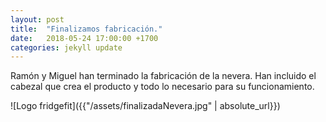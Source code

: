 ```yaml
---
layout: post
title:  "Finalizamos fabricación."
date:   2018-05-24 17:00:00 +1700
categories: jekyll update
---
```

Ramón y Miguel han terminado la fabricación de la nevera. Han incluido el cabezal que crea el producto y todo lo necesario para su funcionamiento.

![Logo fridgefit]({{"/assets/finalizadaNevera.jpg" | absolute_url}})


